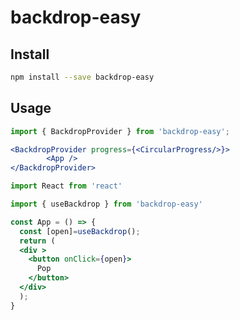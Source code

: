 # backdrop-easy

## Install

```bash
npm install --save backdrop-easy
```

## Usage

```jsx
import { BackdropProvider } from 'backdrop-easy';

<BackdropProvider progress={<CircularProgress/>}>
        <App />
</BackdropProvider>
```

```jsx
import React from 'react'

import { useBackdrop } from 'backdrop-easy'

const App = () => {
  const [open]=useBackdrop();
  return (
  <div >
    <button onClick={open}>
      Pop
    </button>
  </div>
  );
}
```


